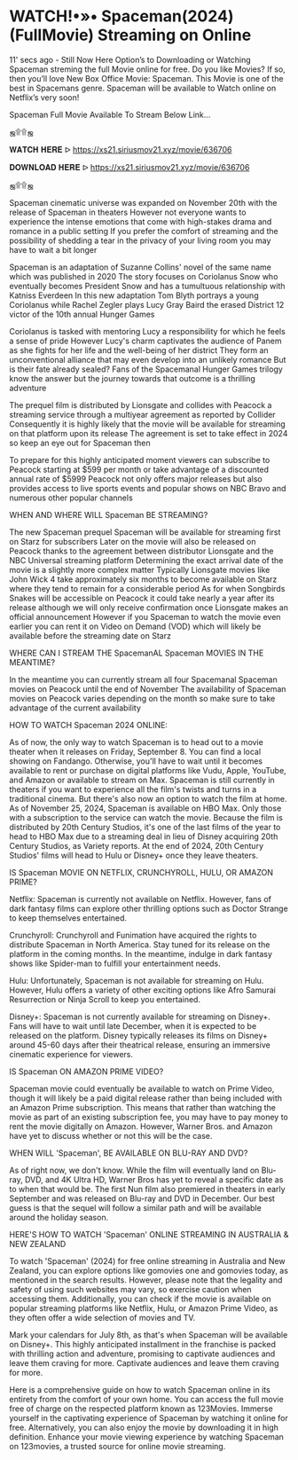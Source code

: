 # WATCH!•»• Spaceman(2024) (FullMovie) Streaming on Online


11' secs ago - Still Now Here Option’s to Downloading or Watching Spaceman streming the full Movie online for free. Do you like Movies? If so, then you’ll love New Box Office Movie: Spaceman. This Movie is one of the best in Spacemans genre. Spaceman will be available to Watch online on Netflix’s very soon!

Spaceman Full Movie Available To Stream Below Link...

ஜ۩۩ஜ

𝐖𝐀𝐓𝐂𝐇 𝐇𝐄𝐑𝐄 ᐅ  https://xs21.siriusmov21.xyz/movie/636706


𝐃𝐎𝐖𝐍𝐋𝐎𝐀𝐃 𝐇𝐄𝐑𝐄 ᐅ  https://xs21.siriusmov21.xyz/movie/636706

ஜ۩۩ஜ


Spaceman cinematic universe was expanded on November 20th with the release of Spaceman in theaters However not everyone wants to experience the intense emotions that come with high-stakes drama and romance in a public setting If you prefer the comfort of streaming and the possibility of shedding a tear in the privacy of your living room you may have to wait a bit longer

Spaceman is an adaptation of Suzanne Collins' novel of the same name which was published in 2020 The story focuses on Coriolanus Snow who eventually becomes President Snow and has a tumultuous relationship with Katniss Everdeen In this new adaptation Tom Blyth portrays a young Coriolanus while Rachel Zegler plays Lucy Gray Baird the erased District 12 victor of the 10th annual Hunger Games

Coriolanus is tasked with mentoring Lucy a responsibility for which he feels a sense of pride However Lucy's charm captivates the audience of Panem as she fights for her life and the well-being of her district They form an unconventional alliance that may even develop into an unlikely romance But is their fate already sealed? Fans of the Spacemanal Hunger Games trilogy know the answer but the journey towards that outcome is a thrilling adventure

The prequel film is distributed by Lionsgate and collides with Peacock a streaming service through a multiyear agreement as reported by Collider Consequently it is highly likely that the movie will be available for streaming on that platform upon its release The agreement is set to take effect in 2024 so keep an eye out for Spaceman then

To prepare for this highly anticipated moment viewers can subscribe to Peacock starting at $599 per month or take advantage of a discounted annual rate of $5999 Peacock not only offers major releases but also provides access to live sports events and popular shows on NBC Bravo and numerous other popular channels

WHEN AND WHERE WILL Spaceman BE STREAMING?

The new Spaceman prequel Spaceman will be available for streaming first on Starz for subscribers Later on the movie will also be released on Peacock thanks to the agreement between distributor Lionsgate and the NBC Universal streaming platform Determining the exact arrival date of the movie is a slightly more complex matter Typically Lionsgate movies like John Wick 4 take approximately six months to become available on Starz where they tend to remain for a considerable period As for when Songbirds Snakes will be accessible on Peacock it could take nearly a year after its release although we will only receive confirmation once Lionsgate makes an official announcement However if you Spaceman to watch the movie even earlier you can rent it on Video on Demand (VOD) which will likely be available before the streaming date on Starz

WHERE CAN I STREAM THE SpacemanAL Spaceman MOVIES IN THE MEANTIME?

In the meantime you can currently stream all four Spacemanal Spaceman movies on Peacock until the end of November The availability of Spaceman movies on Peacock varies depending on the month so make sure to take advantage of the current availability

HOW TO WATCH Spaceman 2024 ONLINE:

As of now, the only way to watch Spaceman is to head out to a movie theater when it releases on Friday, September 8. You can find a local showing on Fandango. Otherwise, you'll have to wait until it becomes available to rent or purchase on digital platforms like Vudu, Apple, YouTube, and Amazon or available to stream on Max. Spaceman is still currently in theaters if you want to experience all the film's twists and turns in a traditional cinema. But there's also now an option to watch the film at home. As of November 25, 2024, Spaceman is available on HBO Max. Only those with a subscription to the service can watch the movie. Because the film is distributed by 20th Century Studios, it's one of the last films of the year to head to HBO Max due to a streaming deal in lieu of Disney acquiring 20th Century Studios, as Variety reports. At the end of 2024, 20th Century Studios' films will head to Hulu or Disney+ once they leave theaters.

IS Spaceman MOVIE ON NETFLIX, CRUNCHYROLL, HULU, OR AMAZON PRIME?

Netflix: Spaceman is currently not available on Netflix. However, fans of dark fantasy films can explore other thrilling options such as Doctor Strange to keep themselves entertained.

Crunchyroll: Crunchyroll and Funimation have acquired the rights to distribute Spaceman in North America. Stay tuned for its release on the platform in the coming months. In the meantime, indulge in dark fantasy shows like Spider-man to fulfill your entertainment needs.

Hulu: Unfortunately, Spaceman is not available for streaming on Hulu. However, Hulu offers a variety of other exciting options like Afro Samurai Resurrection or Ninja Scroll to keep you entertained.

Disney+: Spaceman is not currently available for streaming on Disney+. Fans will have to wait until late December, when it is expected to be released on the platform. Disney typically releases its films on Disney+ around 45-60 days after their theatrical release, ensuring an immersive cinematic experience for viewers.

IS Spaceman ON AMAZON PRIME VIDEO?

Spaceman movie could eventually be available to watch on Prime Video, though it will likely be a paid digital release rather than being included with an Amazon Prime subscription. This means that rather than watching the movie as part of an existing subscription fee, you may have to pay money to rent the movie digitally on Amazon. However, Warner Bros. and Amazon have yet to discuss whether or not this will be the case.

WHEN WILL 'Spaceman', BE AVAILABLE ON BLU-RAY AND DVD?

As of right now, we don't know. While the film will eventually land on Blu-ray, DVD, and 4K Ultra HD, Warner Bros has yet to reveal a specific date as to when that would be. The first Nun film also premiered in theaters in early September and was released on Blu-ray and DVD in December. Our best guess is that the sequel will follow a similar path and will be available around the holiday season.

HERE'S HOW TO WATCH 'Spaceman' ONLINE STREAMING IN AUSTRALIA & NEW ZEALAND

To watch 'Spaceman' (2024) for free online streaming in Australia and New Zealand, you can explore options like gomovies one and gomovies today, as mentioned in the search results. However, please note that the legality and safety of using such websites may vary, so exercise caution when accessing them. Additionally, you can check if the movie is available on popular streaming platforms like Netflix, Hulu, or Amazon Prime Video, as they often offer a wide selection of movies and TV.

Mark your calendars for July 8th, as that's when Spaceman will be available on Disney+. This highly anticipated installment in the franchise is packed with thrilling action and adventure, promising to captivate audiences and leave them craving for more. Captivate audiences and leave them craving for more.

Here is a comprehensive guide on how to watch Spaceman online in its entirety from the comfort of your own home. You can access the full movie free of charge on the respected platform known as 123Movies. Immerse yourself in the captivating experience of Spaceman by watching it online for free. Alternatively, you can also enjoy the movie by downloading it in high definition. Enhance your movie viewing experience by watching Spaceman on 123movies, a trusted source for online movie streaming.

